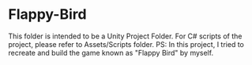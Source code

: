 # Flappy-Bird
This folder is intended to be a Unity Project Folder. For C# scripts of the project, please refer to Assets/Scripts folder.
PS: In this project, I tried to recreate and build the game known as "Flappy Bird" by myself.
